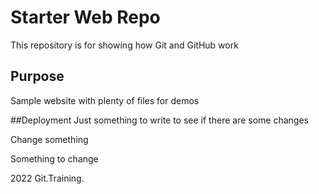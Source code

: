 # Starter Web Repo

This repository is for showing how Git and GitHub work

## Purpose

Sample website with plenty of files for demos

##Deployment
Just something to write to see if there are some changes

Change something


Something to change


2022 Git.Training.
